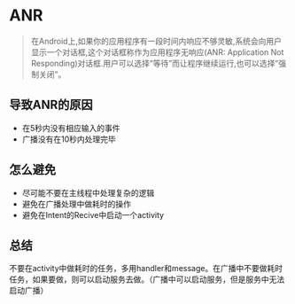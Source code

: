 # ANR
>在Android上,如果你的应用程序有一段时间内响应不够灵敏,系统会向用户显示一个对话框,这个对话框称作为应用程序无响应(ANR: Application Not Responding)对话框.用户可以选择”等待”而让程序继续运行,也可以选择”强制关闭”。
## 导致ANR的原因
* 在5秒内没有相应输入的事件
* 广播没有在10秒内处理完毕
## 怎么避免
* 尽可能不要在主线程中处理复杂的逻辑
* 避免在广播处理中做耗时的操作
* 避免在Intent的Recive中启动一个activity
## 总结
不要在activity中做耗时的任务，多用handler和message。在广播中不要做耗时任务，如果要做，则可以启动服务去做。（广播中可以启动服务，但是服务中无法启动广播）
